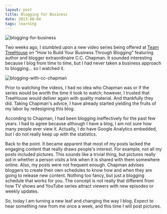 ```yaml
---
layout: post
title: Blogging for Business
date: 2013-08-04 
tags: learning
---
```


![blogging-for-business](https://s3.us-east-2.amazonaws.com/jarrodparkes.com/blogging-for-business.png "Blogging for Business")

Two weeks ago, I stumbled upon a new video series being offered at [Team TreeHouse](http://teamtreeehouse.com) on "How to Build Your Business Through Blogging" featuring author and blogger extraordinaire C.C. Chapman. It sounded interesting because I blog from time to time, but I had never taken a business approach to blogging... so I watched it.

![blogging-with-cc-chapman](https://s3.us-east-2.amazonaws.com/jarrodparkes.com/blogging-with-cc-chapman.png "Blogging with C.C. Chapman")

Prior to watching the videos, I had no idea who Chapman was or if the series would be worth the time it took to watch; however, I trusted that TreeHouse would deliver again with quality material. And thankfully they did. Taking Chapman's advice, I have already started yielding the fruits of my labor by redesigning this blog.

According to Chapman, I had been blogging ineffectively for the past few years. I had to agree because although I have a blog, I am not sure how many people ever view it. Actually, I do have Google Analytics embedded, but I do not really keep up with the statistics.

Back to the point. It became apparent that most of my posts lacked the engaging content that really draws people's interest. For example, not all my posts included pictures. This sounds like a trivial thing, but pictures really aid in whether a person visits a link when it is shared with them somewhere online. Also, my posts were not frequent enough. Chapman advises bloggers to create their own schedules to know how and when they are going to release new content. Nothing too fancy, but just a blogging schedule that works for you. The concept is not really that different from how TV shows and YouTube series attract viewers with new episodes or weekly updates.

So, today I am turning a new leaf and changing the way I blog. Expect to hear something new from me once a week, and this time I will post pictures.